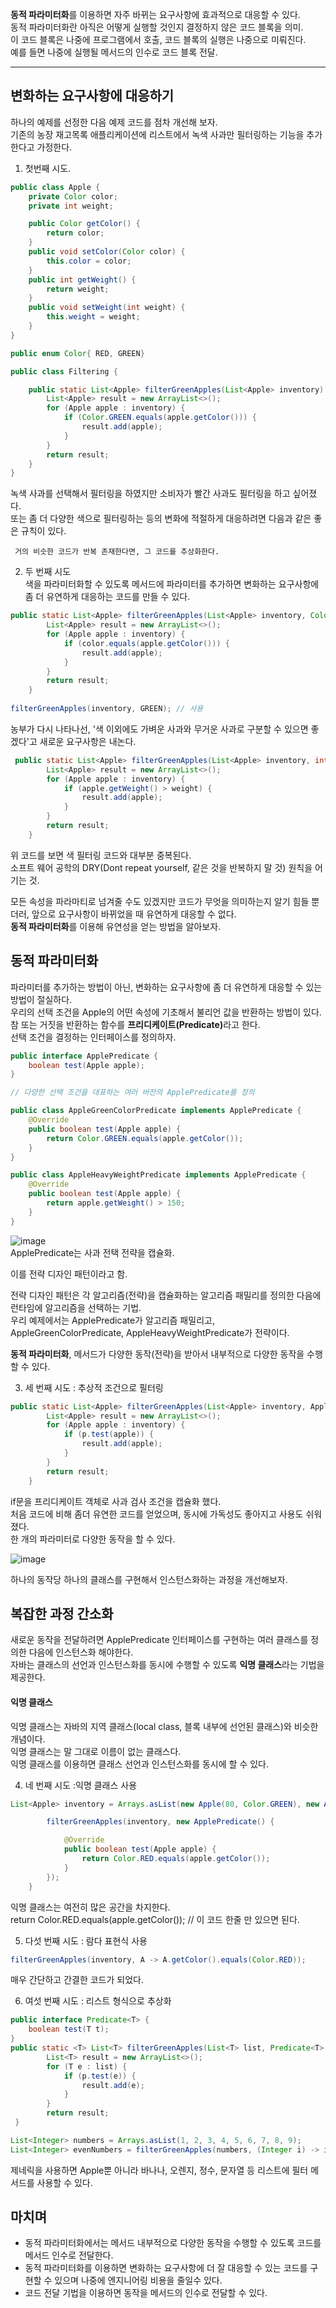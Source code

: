 <b>동적 파라미터화</b>를 이용하면 자주 바뀌는 요구사항에 효과적으로 대응할 수 있다.  
동적 파라미터화란 아직은 어떻게 실행할 것인지 결정하지 않은 코드 블록을 의미.  
이 코드 블록은 나중에 프로그램에서 호출, 코드 블록의 실행은 나중으로 미뤄진다.  
예를 들면 나중에 실행될 메서드의 인수로 코드 블록 전달.  
<hr>

## 변화하는 요구사항에 대응하기  
하나의 예제를 선정한 다음 예제 코드를 점차 개선해 보자.  
기존의 농장 재고목록 애플리케이션에 리스트에서 녹색 사과만 필터링하는 기능을 추가한다고 가정한다.  

1. 첫번째 시도.  

``` java
public class Apple {
    private Color color;
    private int weight;

    public Color getColor() {
        return color;
    }
    public void setColor(Color color) {
        this.color = color;
    }
    public int getWeight() {
        return weight;
    }
    public void setWeight(int weight) {
        this.weight = weight;
    }
}

public enum Color{ RED, GREEN}

public class Filtering {

    public static List<Apple> filterGreenApples(List<Apple> inventory) {
        List<Apple> result = new ArrayList<>();
        for (Apple apple : inventory) {
            if (Color.GREEN.equals(apple.getColor())) {
                result.add(apple);
            }
        }
        return result;
    }
}

```  
녹색 사과를 선택해서 필터링을 하였지만 소비자가 빨간 사과도 필터링을 하고 싶어졌다.  
또는 좀 더 다양한 색으로 필터링하는 등의 변화에 적절하게 대응하려면 다음과 같은 좋은 규칙이 있다.  
```
 거의 비슷한 코드가 반복 존재한다면, 그 코드를 추상화한다.
```  

2. 두 번째 시도  
색을 파라미터화할 수 있도록 메서드에 파라미터를 추가하면 변화하는 요구사항에 좀 더 유연하게 대응하는 코드를 만들 수 있다.  
``` java
public static List<Apple> filterGreenApples(List<Apple> inventory, Color color) {
        List<Apple> result = new ArrayList<>();
        for (Apple apple : inventory) {
            if (color.equals(apple.getColor())) {
                result.add(apple);
            }
        }
        return result;
    }
    
filterGreenApples(inventory, GREEN); // 사용
```  

농부가 다시 나타나선, '색 이외에도 가벼운 사과와 무거운 사과로 구분할 수 있으면 좋겠다'고 새로운 요구사항은 내논다.  
``` java
 public static List<Apple> filterGreenApples(List<Apple> inventory, int weight) {
        List<Apple> result = new ArrayList<>();
        for (Apple apple : inventory) {
            if (apple.getWeight() > weight) {
                result.add(apple);
            }
        }
        return result;
    }
```  
위 코드를 보면 색 필터링 코드와 대부분 중복된다.  
소프트 웨어 공학의 DRY(Dont repeat yourself, 같은 것을 반복하지 말 것) 원칙을 어기는 것.  

모든 속성을 파라마티로 넘겨줄 수도 있겠지만 코드가 무엇을 의미하는지 알기 힘들 뿐더러, 앞으로 요구사항이 바뀌었을 때 유연하게 대응할 수 없다.  
<b>동적 파라미터화</b>를 이용해 유연성을 얻는 방법을 알아보자.  

## 동적 파라미터화
파라미터를 추가하는 방법이 아닌, 변화하는 요구사항에 좀 더 유연하게 대응할 수 있는 방법이 절실하다.  
우리의 선택 조건을 Apple의 어떤 속성에 기초해서 불리언 값을 반환하는 방법이 있다.  
참 또는 거짓을 반환하는 함수를 <b>프리디케이트(Predicate)</b>라고 한다.  
선택 조건을 결정하는 인터페이스를 정의하자.  

``` java
public interface ApplePredicate {
    boolean test(Apple apple);
}

// 다양한 선택 조건을 대표하는 여러 버전의 ApplePredicate를 정의

public class AppleGreenColorPredicate implements ApplePredicate {
    @Override
    public boolean test(Apple apple) {
        return Color.GREEN.equals(apple.getColor());
    }
}

public class AppleHeavyWeightPredicate implements ApplePredicate {
    @Override
    public boolean test(Apple apple) {
        return apple.getWeight() > 150;
    }
}

```

![image](https://user-images.githubusercontent.com/67637716/160357412-203b812e-025d-455a-bae0-113109355278.png)  
ApplePredicate는 사과 전택 전략을 캡슐화.  

이를 전략 디자인 패턴이라고 함.  

전략 디자인 패턴은 각 알고리즘(전략)을 캡슐화하는 알고리즘 패밀리를 정의한 다음에 런타임에 알고리즘을 선택하는 기법.  
우리 예제에서는 ApplePredicate가 알고리즘 패밀리고, AppleGreenColorPredicate, AppleHeavyWeightPredicate가 전략이다.  

<b>동적 파라미터화</b>, 메서드가 다양한 동작(전략)을 받아서 내부적으로 다양한 동작을 수행할 수 있다.  

3. 세 번째 시도 : 추상적 조건으로 필터링  
``` java
public static List<Apple> filterGreenApples(List<Apple> inventory, ApplePredicate p) {
        List<Apple> result = new ArrayList<>();
        for (Apple apple : inventory) {
            if (p.test(apple)) {
                result.add(apple);
            }
        }
        return result;
    }
```  
if문을 프리디케이트 객체로 사과 검사 조건을 캡슐화 했다.  
처음 코드에 비해 좀더 유연한 코드를 얻었으며, 동시에 가독성도 좋아지고 사용도 쉬워졌다.  
한 개의 파라미터로 다양한 동작을 할 수 있다.  

![image](https://user-images.githubusercontent.com/67637716/160358566-aa6e3f93-4a86-452d-b014-f1d39d2a5345.png)  

하나의 동작당 하나의 클래스를 구현해서 인스턴스화하는 과정을 개선해보자.  

## 복잡한 과정 간소화
새로운 동작을 전달하려면 ApplePredicate 인터페이스를 구현하는 여러 클래스를 정의한 다음에 인스턴스화 해야한다.  
자바는 클래스의 선언과 인스턴스화를 동시에 수행할 수 있도록 <b>익명 클래스</b>라는 기법을 제공한다.  

#### 익명 클래스
익명 클래스는 자바의 지역 클래스(local class, 블록 내부에 선언된 클래스)와 비슷한 개념이다.  
익명 클래스는 말 그대로 이름이 없는 클래스다.  
익명 클래스를 이용하면 클래스 선언과 인스턴스화를 동시에 할 수 있다.  

4. 네 번째 시도 :익명 클래스 사용  
``` java
List<Apple> inventory = Arrays.asList(new Apple(80, Color.GREEN), new Apple(80, Color.GREEN), new Apple(80, Color.GREEN));

        filterGreenApples(inventory, new ApplePredicate() {

            @Override
            public boolean test(Apple apple) {
                return Color.RED.equals(apple.getColor());
            }
        });
    }
```  

익명 클래스는 여전히 많은 공간을 차지한다.  
return Color.RED.equals(apple.getColor()); // 이 코드 한줄 만 있으면 된다.  

5. 다섯 번째 시도 : 람다 표현식 사용  
``` java
filterGreenApples(inventory, A -> A.getColor().equals(Color.RED));
```  
매우 간단하고 간결한 코드가 되었다.  

6. 여섯 번째 시도 : 리스트 형식으로 추상화  
``` java
public interface Predicate<T> {
    boolean test(T t);
}
public static <T> List<T> filterGreenApples(List<T> list, Predicate<T> p) {
        List<T> result = new ArrayList<>();
        for (T e : list) {
            if (p.test(e)) {
                result.add(e);
            }
        }
        return result;
 }

List<Integer> numbers = Arrays.asList(1, 2, 3, 4, 5, 6, 7, 8, 9);
List<Integer> evenNumbers = filterGreenApples(numbers, (Integer i) -> i % 2 == 0);
``` 

제네릭을 사용하면 Apple뿐 아니라 바나나, 오렌지, 정수, 문자열 등 리스트에 필터 메서드를 사용할 수 있다.  

## 마치며
* 동적 파라미터화에서는 메서드 내부적으로 다양한 동작을 수행할 수 있도록 코드를 메서드 인수로 전달한다.  
* 동적 파라미터화를 이용하면 변화하는 요구사항에 더 잘 대응할 수 있는 코드를 구현할 수 있으며 나중에 엔지니어링 비용을 줄일수 있다.  
* 코드 전달 기법을 이용하면 동작을 메서드의 인수로 전달할 수 있다.  



